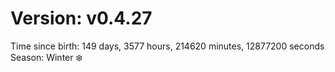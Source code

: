 # Version: v0.4.27
Time since birth: 149 days, 3577 hours, 214620 minutes, 12877200 seconds
Season: Winter ❄️
